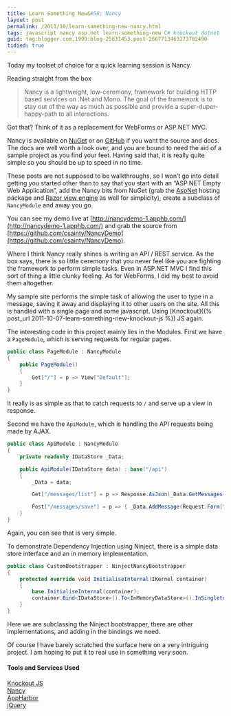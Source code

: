 ```yaml
---
title: Learn Something New&#58; Nancy
layout: post
permalink: /2011/10/learn-something-new-nancy.html
tags: javascript nancy asp.net learn-something-new C# knockout dotnet
guid: tag:blogger.com,1999:blog-25631453.post-2667713463273702490
tidied: true
---
```


Today my toolset of choice for a quick learning session is Nancy. 

Reading straight from the box

> Nancy is a lightweight, low-ceremony, framework for building HTTP based services on .Net and Mono. The goal of the framework is to stay out of the way as much as possible and provide a super-duper-happy-path to all interactions.

Got that? Think of it as a replacement for WebForms or ASP.NET MVC.

Nancy is available on [NuGet](http://nuget.org/List/Packages/Nancy) or on [GitHub](https://github.com/NancyFx/Nancy) if you want the source and docs. The docs are well worth a look over, and you are bound to need the aid of a sample project as you find your feet. Having said that, it is really quite simple so you should be up to speed in no time.

These posts are not supposed to be walkthroughs, so I won’t go into detail getting you started other than to say that you start with an “ASP.NET Empty Web Application”, add the Nancy bits from NuGet (grab the [AspNet](http://nuget.org/List/Packages/Nancy.Hosting.Aspnet) hosting package and [Razor view engine](http://nuget.org/List/Packages/Nancy.Viewengines.Razor) as well for simplicity), create a subclass of `NancyModule` and away you go.

You can see my demo live at [http://nancydemo-1.apphb.com/](http://nancydemo-1.apphb.com/) and grab the source from [https://github.com/csainty/NancyDemo](https://github.com/csainty/NancyDemo).

Where I think Nancy really shines is writing an API / REST service. As the box says, there is so little ceremony that you never feel like you are fighting the framework to perform simple tasks. Even in ASP.NET MVC I find this sort of thing a little clunky feeling. As for WebForms, I did my best to avoid them altogether.

My sample site performs the simple task of allowing the user to type in a message, saving it away and displaying it to other users on the site. All this is handled with a single page and some javascript. Using [Knockout]({% post_url 2011-10-07-learn-something-new-knockout-js %}) JS again.

The interesting code in this project mainly lies in the Modules.
First we have a `PageModule`, which is serving requests for regular pages.


```csharp
public class PageModule : NancyModule
{
	public PageModule()
	{
		Get["/"] = p => View["Default"];
	}
}
```  

It really is as simple as that to catch requests to `/` and serve up a view in response.

Second we have the `ApiModule`, which is handling the API requests being made by AJAX.


```csharp
public class ApiModule : NancyModule
{
	private readonly IDataStore _Data;

	public ApiModule(IDataStore data) : base("/api")
	{
		_Data = data;

		Get["/messages/list"] = p => Response.AsJson(_Data.GetMessages());

		Post["/messages/save"] = p => { _Data.AddMessage(Request.Form["Message"]); return "OK!"; };
	}
}
```  

Again, you can see that is very simple.

To demonstrate Dependency Injection using Ninject, there is a simple data store interface and an in memory implementation.


```csharp
public class CustomBootstrapper : NinjectNancyBootstrapper
{
	protected override void InitialiseInternal(IKernel container)
	{
		base.InitialiseInternal(container);
		container.Bind<IDataStore>().To<InMemoryDataStore>().InSingletonScope();
	}
}
```  

Here we are subclassing the Ninject bootstrapper, there are other implementations, and adding in the bindings we need.

Of course I have barely scratched the surface here on a very intriguing project. I am hoping to put it to real use in something very soon.

#### Tools and Services Used


[Knockout JS](http://knockoutjs.com/)  
[Nancy](https://github.com/NancyFx/Nancy)  
[AppHarbor](https://appharbor.com/)  
[jQuery](http://jquery.com/)  

